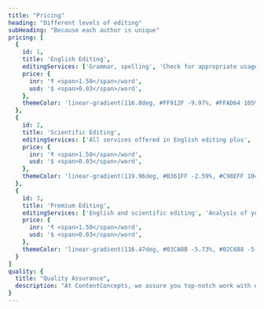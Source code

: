 ```yaml
---
title: "Pricing"
heading: "Different levels of editing"
subHeading: "Because each author is unique"
pricing: [
  {
    id: 1,
    title: 'English Editing',
    editingServices: ['Grammar, spelling', 'Check for appropriate usage of words', 'Editing at word and sentence level'],
    price: {
      inr: '₹ <span>1.50</span>/word',
      usd: '$ <span>0.03</span>/word',
    },
    themeColor: 'linear-gradient(116.8deg, #FF912F -9.97%, #FFAD64 105%)'
  },
  {
    id: 2,
    title: 'Scientific Editing',
    editingServices: ['All services offered in English editing plus', 'Substantive editing to ensure proper sentence structure and flow', 'Correct terminology', 'Adherence to style guide'],
    price: {
      inr: '₹ <span>1.50</span>/word',
      usd: '$ <span>0.03</span>/word',
    },
    themeColor: 'linear-gradient(119.96deg, #B361FF -2.59%, #C98EFF 104.08%)'
  },
  {
    id: 3,
    title: 'Premium Editing',
    editingServices: ['English and scientific editing', 'Analysis of your paper by subject matter expert', 'Detailed report on the structure and technical correctness of your paper'],
    price: {
      inr: '₹ <span>1.50</span>/word',
      usd: '$ <span>0.03</span>/word',
    },
    themeColor: 'linear-gradient(116.47deg, #03CA8B -5.73%, #02C688 -5.72%, #05E29C 103.5%)'
  }
]
quality: {
  title: "Quality Assurance",
  description: "At ContentConcepts, we assure you top-notch work with every document we deliver, every timeline we commit and every time we interact with our customers."
}
---
```

